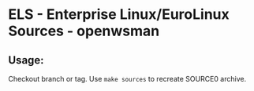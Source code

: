 # ELS - Enterprise Linux/EuroLinux Sources - openwsman
 
## Usage:
  Checkout branch or tag. Use `make sources` to recreate  SOURCE0 archive.
